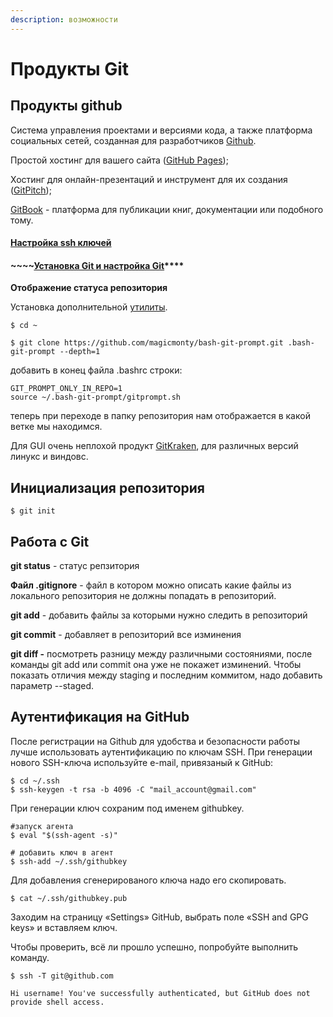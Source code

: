 ```yaml
---
description: возможности
---
```


# Продукты Git

## Продукты github

Система управления проектами и версиями кода, а также платформа социальных сетей, созданная для разработчиков [Github](https://github.com/).

Простой хостинг для вашего сайта \([GitHub Pages](https://pages.github.com/)\);

Хостинг для онлайн-презентаций и инструмент для их создания \([GitPitch](https://gitpitch.com/)\);

[GitBook](https://www.gitbook.com/) - платформа для публикации книг, документации или подобного тому.

#### [Настройка ssh ключей](https://itnote.ksw.su/linux-os/bezopasnost/ssh-klyuchi)

#### ~~~~[Установка Git **и настройка Git**](https://itnote.ksw.su/git-nashe-vse/git/nastroika-git)\*\*\*\*

**Отображение статуса репозитория**

Установка дополнительной [утилиты](https://github.com/magicmonty/bash-git-prompt/). 

```text
$ cd ~

$ git clone https://github.com/magicmonty/bash-git-prompt.git .bash-git-prompt --depth=1
```

 добавить в конец файла .bashrc строки:

```text
GIT_PROMPT_ONLY_IN_REPO=1
source ~/.bash-git-prompt/gitprompt.sh
```

теперь при переходе в папку репозитория нам отображается в какой ветке мы находимся.

Для GUI очень неплохой продукт [GitKraken](https://www.gitkraken.com/), для различных версий линукс и виндовс.

## **Инициализация репозитория**

```text
$ git init

```

## Работа с Git

**git status** - статус репзитория

**Файл .gitignore** - файл в котором можно описать какие файлы из локального репозитория не должны попадать в репозиторий.

**git add** - добавить файлы за которыми нужно следить в репозиторий

**git commit** - добавляет в репозиторий все изминения

**git diff -** посмотреть разницу между различными состояниями, после команды git add или commit она уже не покажет изминений. Чтобы показать отличия между staging и последним коммитом, надо добавить параметр --staged.

## Аутентификация на GitHub

После регистрации на Github для удобства и безопасности работы лучше использовать аутентификацию по ключам SSH. При генерации нового SSH-ключа используйте e-mail, привязаный к GitHub:

```text
$ cd ~/.ssh
$ ssh-keygen -t rsa -b 4096 -C "mail_account@gmail.com"
```

При генерации ключ сохраним под именем githubkey.

```text
#запуск агента
$ eval "$(ssh-agent -s)"

# добавить ключ в агент
$ ssh-add ~/.ssh/githubkey
```

Для добавления сгенерированого ключа надо его скопировать.

```text
$ cat ~/.ssh/githubkey.pub
```

Заходим на страницу «Settings» GitHub, выбрать поле «SSH and GPG keys» и вставляем ключ.

Чтобы проверить, всё ли прошло успешно, попробуйте выполнить команду.

```text
$ ssh -T git@github.com

Hi username! You've successfully authenticated, but GitHub does not provide shell access.
```



